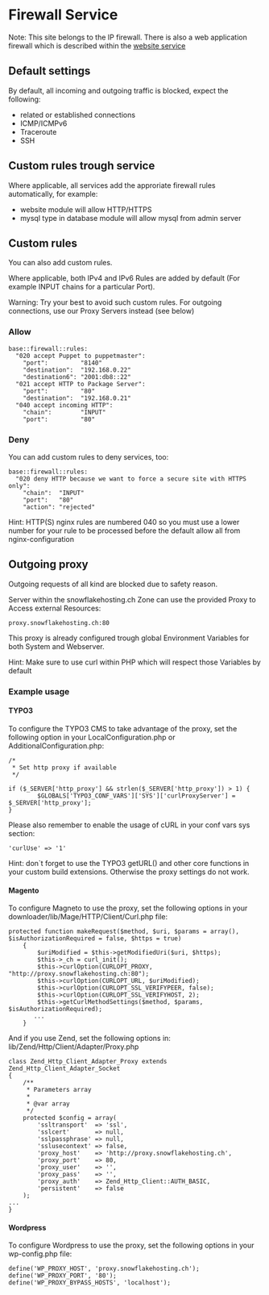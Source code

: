 # Firewall Service

Note: This site belongs to the IP firewall. There is also a web application firewall which is described within the [website service](/services/website.md#Web_Application_Firewall)


## Default settings

By default, all incoming and outgoing traffic is blocked, expect the following:

 * related or established connections
 * ICMP/ICMPv6
 * Traceroute
 * SSH


## Custom rules trough service

Where applicable, all services add the approriate firewall rules automatically, for example:

 * website module will allow HTTP/HTTPS
 * mysql type in database module will allow mysql from admin server


## Custom rules

You can also add custom rules.

Where applicable, both IPv4 and IPv6 Rules are added by default (For example INPUT chains for a particular Port).

Warning: Try your best to avoid such custom rules. For outgoing connections, use our Proxy Servers instead (see below)

### Allow

```
base::firewall::rules:
  "020 accept Puppet to puppetmaster":
    "port":         "8140"
    "destination":  "192.168.0.22"
    "destination6": "2001:db8::22"
  "021 accept HTTP to Package Server":
    "port":         "80"
    "destination":  "192.168.0.21"
  "040 accept incoming HTTP":
    "chain":        "INPUT"
    "port":         "80"
```

### Deny

You can add custom rules to deny services, too:

```
base::firewall::rules:
  "020 deny HTTP because we want to force a secure site with HTTPS only":
    "chain":  "INPUT"
    "port":   "80"
    "action": "rejected"
```
Hint: HTTP(S) nginx rules are numbered 040 so you must use a lower number for your rule to be processed before the default allow all from nginx-configuration

## Outgoing proxy

Outgoing requests of all kind are blocked due to safety reason.

Server within the snowflakehosting.ch Zone can use the provided Proxy to Access external Resources:

```
proxy.snowflakehosting.ch:80
```

This proxy is already configured trough global Environment Variables for both System and Webserver.

Hint: Make sure to use curl within PHP which will respect those Variables by default


### Example usage

#### TYPO3

To configure the TYPO3 CMS to take advantage of the proxy, set the following option in your LocalConfiguration.php or AdditionalConfiguration.php:

```
/*
 * Set http proxy if available 
 */

if ($_SERVER['http_proxy'] && strlen($_SERVER['http_proxy']) > 1) {
        $GLOBALS['TYPO3_CONF_VARS']['SYS']['curlProxyServer'] = $_SERVER['http_proxy'];
}

```

Please also remember to enable the usage of cURL in your conf vars sys section:
```
'curlUse' => '1'
```

Hint: don`t forget to use the TYPO3 getURL() and other core functions in your custom build extensions. Otherwise the proxy settings do not work.

#### Magento

To configure Magneto to use the proxy, set the following options in your downloader/lib/Mage/HTTP/Client/Curl.php file:

```
protected function makeRequest($method, $uri, $params = array(), $isAuthorizationRequired = false, $https = true)
    {
        $uriModified = $this->getModifiedUri($uri, $https);
        $this->_ch = curl_init();
        $this->curlOption(CURLOPT_PROXY, "http://proxy.snowflakehosting.ch:80");
        $this->curlOption(CURLOPT_URL, $uriModified);
        $this->curlOption(CURLOPT_SSL_VERIFYPEER, false);
        $this->curlOption(CURLOPT_SSL_VERIFYHOST, 2);
        $this->getCurlMethodSettings($method, $params, $isAuthorizationRequired); 
       ...
	}
```

And if you use Zend, set the following options in: lib/Zend/Http/Client/Adapter/Proxy.php 
```
class Zend_Http_Client_Adapter_Proxy extends Zend_Http_Client_Adapter_Socket
{
    /**
     * Parameters array
     *
     * @var array
     */
    protected $config = array(
        'ssltransport'  => 'ssl',
        'sslcert'       => null,
        'sslpassphrase' => null,
        'sslusecontext' => false,
        'proxy_host'    => 'http://proxy.snowflakehosting.ch',
        'proxy_port'    => 80,
        'proxy_user'    => '',
        'proxy_pass'    => '',
        'proxy_auth'    => Zend_Http_Client::AUTH_BASIC,
        'persistent'    => false
    );
...
}

```

#### Wordpress

To configure Wordpress to use the proxy, set the following options in your wp-config.php file:
```
define('WP_PROXY_HOST', 'proxy.snowflakehosting.ch');
define('WP_PROXY_PORT', '80');
define('WP_PROXY_BYPASS_HOSTS', 'localhost');
```

